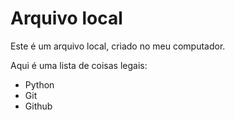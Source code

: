 # Arquivo local

Este é um arquivo local, criado no meu computador.

Aqui é uma lista de coisas legais:

* Python
* Git
* Github 

